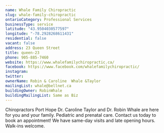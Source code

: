 ```yaml
---
name: Whale Family Chiropractic 
slug: whale-family-chiropractic
ontarioCategory: Professional Services
businessType: service
latitude: "43.9504030577597"
longitude: "-78.2928268611431"
residential: false
vacant: false
address: 23 Queen Street
title: queen-23
phone: 905-885-7460
website: https://www.whalefamilychiropractic.ca/
facebook: https://www.facebook.com/whalefamilychiropractic/
instagram: 
twitter: 
ownerName: Robin & Caroline  Whale &Taylor
mailingList: whale@bellnet.ca 
buildingOwner: RobinWhale
buildingMailingList: Same as Biz
---
```


Chiropractors Port Hope Dr. Caroline Taylor and Dr. Robin Whale are here for you and your family. Pediatric and prenatal
care. Contact us today to book an appointment! We have same-day visits and late opening hours. Walk-ins welcome.

